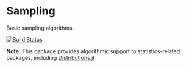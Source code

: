 # Sampling

Basic sampling algorithms. 

[![Build Status](https://travis-ci.org/JuliaStats/Sampling.jl.svg?branch=master)](https://travis-ci.org/JuliaStats/Sampling.jl)

**Note:** This package provides algorithmic support to statistics-related packages, including [Distributions.jl](https://github.com/JuliaStats/Distributions.jl).


